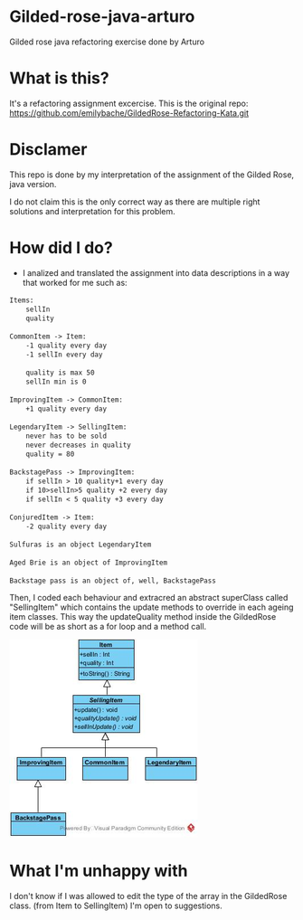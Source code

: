 # Gilded-rose-java-arturo
Gilded rose java refactoring exercise done by Arturo

# What is this?
It's a refactoring assignment excercise.
This is the original repo: https://github.com/emilybache/GildedRose-Refactoring-Kata.git 

# Disclamer
This repo is done by my interpretation of the assignment of the Gilded Rose, java version.

I do not claim this is the only correct way as there are multiple right solutions and interpretation for this problem. 

# How did I do?
- I analized and translated the assignment into data descriptions in a way that worked for me such as:
```
Items: 
    sellIn
    quality

CommonItem -> Item:
    -1 quality every day
    -1 sellIn every day

    quality is max 50
    sellIn min is 0

ImprovingItem -> CommonItem:
    +1 quality every day

LegendaryItem -> SellingItem:
    never has to be sold
    never decreases in quality
    quality = 80

BackstagePass -> ImprovingItem:
    if sellIn > 10 quality+1 every day
    if 10>sellIn>5 quality +2 every day
    if sellIn < 5 quality +3 every day

ConjuredItem -> Item:
    -2 quality every day

Sulfuras is an object LegendaryItem

Aged Brie is an object of ImprovingItem

Backstage pass is an object of, well, BackstagePass

```

Then, I coded each behaviour and extracred an abstract superClass called "SellingItem"
which contains the update methods to override in each ageing item classes.
This way the updateQuality method inside the GildedRose code will be as short as a for loop and a method call.

![GildedRose Class diagram Image](ClassDiagram.jpg)


# What I'm unhappy with

I don't know if I was allowed to edit the type of the array in the GildedRose class. (from Item to SellingItem)
I'm open to suggestions.
